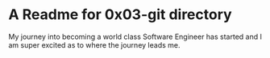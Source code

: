 # A Readme for 0x03-git directory

My journey into becoming a world class Software Engineer has started and I am super excited as to where the journey leads me.
